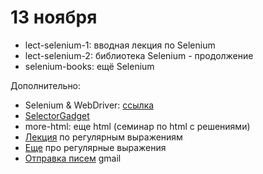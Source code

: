 # 13 ноября

* lect-selenium-1: вводная лекция по Selenium
* lect-selenium-2: библиотека Selenium - продолжение
* selenium-books: ещё Selenium

Дополнительно:

* Selenium & WebDriver: [ссылка](https://selenium-python.readthedocs.io/)
* [SelectorGadget](https://chrome.google.com/webstore/detail/selectorgadget/mhjhnkcfbdhnjickkkdbjoemdmbfginb)
* more-html: еще html (семинар по html с решениями)
* [Лекция](https://nbviewer.jupyter.org/github/allatambov/Py-programming-3/blob/master/28-05/regex-1.ipynb) по регулярным выражениям
* [Еще](https://habr.com/post/349860/) про регулярные выражения
*  [Отправка писем](https://nbviewer.jupyter.org/github/allatambov/PyProg-2018/blob/master/14-12/py-gmail.ipynb) gmail
